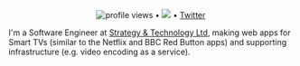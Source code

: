 <p align="center">
    <img src="https://gpvc.arturio.dev/shirakaba" alt="profile views"> •  
    <a href="https://twitter.com/intent/follow?screen_name=LinguaBrowse&tw_p=followbutton"><img src="https://img.shields.io/twitter/follow/LinguaBrowse?label=%40LinguaBrowse&style=social"></a>  •
    <a href="https://twitter.com/intent/follow?screen_name=LinguaBrowse&tw_p=followbutton">Twitter</a>
</p>

I'm a Software Engineer at [Strategy & Technology Ltd](https://www.s-and-t.com), making web apps for Smart TVs (similar to the Netflix and BBC Red Button apps) and supporting infrastructure (e.g. video encoding as a service).

<!--

I'm also engaged in opensource, 

**shirakaba/shirakaba** is a ✨ _special_ ✨ repository because its `README.md` (this file) appears on your GitHub profile.

Here are some ideas to get you started:

- 🔭 I’m currently working on ...
- 🌱 I’m currently learning ...
- 👯 I’m looking to collaborate on ...
- 🤔 I’m looking for help with ...
- 💬 Ask me about ...
- 📫 How to reach me: ...
- 😄 Pronouns: ...
- ⚡ Fun fact: ...
-->

